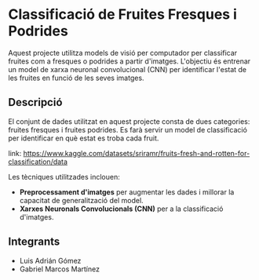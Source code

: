 # Classificació de Fruites Fresques i Podrides

Aquest projecte utilitza models de visió per computador per classificar fruites com a fresques o podrides a partir d'imatges. L'objectiu és entrenar un model de xarxa neuronal convolucional (CNN) per identificar l'estat de les fruites en funció de les seves imatges.

## Descripció

El conjunt de dades utilitzat en aquest projecte consta de dues categories: fruites fresques i fruites podrides. Es farà servir un model de classificació per identificar en què estat es troba cada fruit.

link: https://www.kaggle.com/datasets/sriramr/fruits-fresh-and-rotten-for-classification/data

Les tècniques utilitzades inclouen:
- **Preprocessament d'imatges** per augmentar les dades i millorar la capacitat de generalització del model.
- **Xarxes Neuronals Convolucionals (CNN)** per a la classificació d'imatges.

## Integrants
- Luis Adrián Gómez
- Gabriel Marcos Martínez
